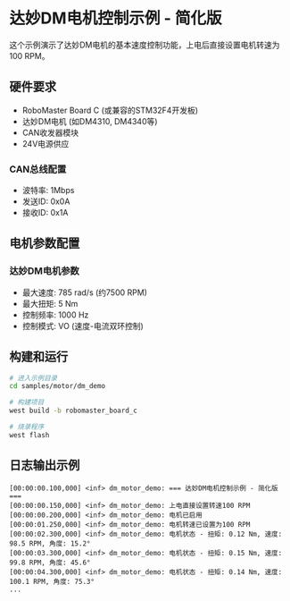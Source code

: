 # 达妙DM电机控制示例 - 简化版

这个示例演示了达妙DM电机的基本速度控制功能，上电后直接设置电机转速为100 RPM。

## 硬件要求
- RoboMaster Board C (或兼容的STM32F4开发板)
- 达妙DM电机 (如DM4310, DM4340等)
- CAN收发器模块
- 24V电源供应

### CAN总线配置
- 波特率: 1Mbps
- 发送ID: 0x0A
- 接收ID: 0x1A

## 电机参数配置

### 达妙DM电机参数
- 最大速度: 785 rad/s (约7500 RPM)
- 最大扭矩: 5 Nm
- 控制频率: 1000 Hz
- 控制模式: VO (速度-电流双环控制)

## 构建和运行

```bash
# 进入示例目录
cd samples/motor/dm_demo

# 构建项目
west build -b robomaster_board_c

# 烧录程序
west flash
```

## 日志输出示例

```
[00:00:00.100,000] <inf> dm_motor_demo: === 达妙DM电机控制示例 - 简化版 ===
[00:00:00.150,000] <inf> dm_motor_demo: 上电直接设置转速100 RPM
[00:00:00.200,000] <inf> dm_motor_demo: 电机已启用
[00:00:01.250,000] <inf> dm_motor_demo: 电机转速已设置为100 RPM
[00:00:02.300,000] <inf> dm_motor_demo: 电机状态 - 扭矩: 0.12 Nm, 速度: 98.5 RPM, 角度: 15.2°
[00:00:03.300,000] <inf> dm_motor_demo: 电机状态 - 扭矩: 0.15 Nm, 速度: 99.8 RPM, 角度: 45.6°
[00:00:04.300,000] <inf> dm_motor_demo: 电机状态 - 扭矩: 0.14 Nm, 速度: 100.1 RPM, 角度: 75.3°
...
```